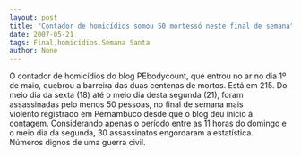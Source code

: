 ```yaml
---
layout: post
title: "Contador de homicídios somou 50 mortessó neste final de semana"
date: 2007-05-21
tags: Final,homicídios,Semana Santa
author: None
---
```

O contador de homic&iacute;dios do blog PEbodycount,&nbsp;que entrou no ar no dia 1&ordm; de maio, quebrou a&nbsp;barreira das duas centenas de mortos. Est&aacute; em&nbsp;215.
Do meio dia da sexta (18) at&eacute; o meio dia desta&nbsp;segunda (21), foram assassinadas pelo menos 50&nbsp;pessoas,&nbsp;no final de semana mais violento&nbsp;registrado em Pernambuco desde que o blog deu&nbsp;in&iacute;cio &agrave; contagem. 
Considerando apenas o per&iacute;odo entre as 11 horas&nbsp;do domingo e o meio dia da segunda, 30&nbsp;assassinatos engordaram a estat&iacute;stica. N&uacute;meros&nbsp;dignos de uma guerra civil. 